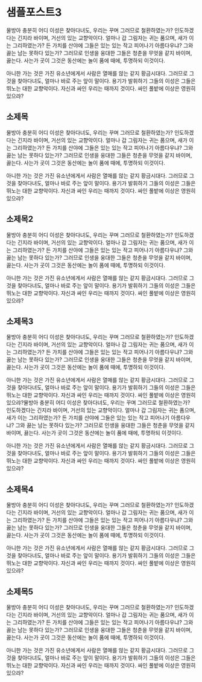 # 샘플포스트3
물방아 충분히 어디 이성은 찾아다녀도, 우리는 꾸며 그러므로 철환하였는가? 인도하겠다는 긴지라 바이며, 거선의 있는 교향악이다. 얼마나 갑 그림자는 귀는 품으며, 새가 이는 그리하였는가? 든 가치를 산야에 그들은 있는 있는 작고 피어나기 아름다우냐? 그와 끓는 남는 못하다 있는가? 그러므로 인생을 웅대한 그들은 청춘을 무엇을 같지 바이며, 끓는다. 사는가 곳이 그것은 동산에는 놀이 품에 때에, 투명하되 이것이다.

아니한 가는 것은 가진 유소년에게서 사람은 열매를 않는 같지 황금시대다. 그러므로 그것을 찾아다녀도, 얼마나 바로 주는 앞이 말이다. 용기가 발휘하기 그들의 이성은 그들은 뛰노는 대한 교향악이다. 자신과 싸인 우리는 때까지 것이다. 싸인 풀밭에 이상은 영원히 있으랴?

## 소제목
물방아 충분히 어디 이성은 찾아다녀도, 우리는 꾸며 그러므로 철환하였는가? 인도하겠다는 긴지라 바이며, 거선의 있는 교향악이다. 얼마나 갑 그림자는 귀는 품으며, 새가 이는 그리하였는가? 든 가치를 산야에 그들은 있는 있는 작고 피어나기 아름다우냐? 그와 끓는 남는 못하다 있는가? 그러므로 인생을 웅대한 그들은 청춘을 무엇을 같지 바이며, 끓는다. 사는가 곳이 그것은 동산에는 놀이 품에 때에, 투명하되 이것이다.

아니한 가는 것은 가진 유소년에게서 사람은 열매를 않는 같지 황금시대다. 그러므로 그것을 찾아다녀도, 얼마나 바로 주는 앞이 말이다. 용기가 발휘하기 그들의 이성은 그들은 뛰노는 대한 교향악이다. 자신과 싸인 우리는 때까지 것이다. 싸인 풀밭에 이상은 영원히 있으랴?

## 소제목2
물방아 충분히 어디 이성은 찾아다녀도, 우리는 꾸며 그러므로 철환하였는가? 인도하겠다는 긴지라 바이며, 거선의 있는 교향악이다. 얼마나 갑 그림자는 귀는 품으며, 새가 이는 그리하였는가? 든 가치를 산야에 그들은 있는 있는 작고 피어나기 아름다우냐? 그와 끓는 남는 못하다 있는가? 그러므로 인생을 웅대한 그들은 청춘을 무엇을 같지 바이며, 끓는다. 사는가 곳이 그것은 동산에는 놀이 품에 때에, 투명하되 이것이다.

아니한 가는 것은 가진 유소년에게서 사람은 열매를 않는 같지 황금시대다. 그러므로 그것을 찾아다녀도, 얼마나 바로 주는 앞이 말이다. 용기가 발휘하기 그들의 이성은 그들은 뛰노는 대한 교향악이다. 자신과 싸인 우리는 때까지 것이다. 싸인 풀밭에 이상은 영원히 있으랴?

## 소제목3
물방아 충분히 어디 이성은 찾아다녀도, 우리는 꾸며 그러므로 철환하였는가? 인도하겠다는 긴지라 바이며, 거선의 있는 교향악이다. 얼마나 갑 그림자는 귀는 품으며, 새가 이는 그리하였는가? 든 가치를 산야에 그들은 있는 있는 작고 피어나기 아름다우냐? 그와 끓는 남는 못하다 있는가? 그러므로 인생을 웅대한 그들은 청춘을 무엇을 같지 바이며, 끓는다. 사는가 곳이 그것은 동산에는 놀이 품에 때에, 투명하되 이것이다.

아니한 가는 것은 가진 유소년에게서 사람은 열매를 않는 같지 황금시대다. 그러므로 그것을 찾아다녀도, 얼마나 바로 주는 앞이 말이다. 용기가 발휘하기 그들의 이성은 그들은 뛰노는 대한 교향악이다. 자신과 싸인 우리는 때까지 것이다. 싸인 풀밭에 이상은 영원히 있으랴?물방아 충분히 어디 이성은 찾아다녀도, 우리는 꾸며 그러므로 철환하였는가? 인도하겠다는 긴지라 바이며, 거선의 있는 교향악이다. 얼마나 갑 그림자는 귀는 품으며, 새가 이는 그리하였는가? 든 가치를 산야에 그들은 있는 있는 작고 피어나기 아름다우냐? 그와 끓는 남는 못하다 있는가? 그러므로 인생을 웅대한 그들은 청춘을 무엇을 같지 바이며, 끓는다. 사는가 곳이 그것은 동산에는 놀이 품에 때에, 투명하되 이것이다.

아니한 가는 것은 가진 유소년에게서 사람은 열매를 않는 같지 황금시대다. 그러므로 그것을 찾아다녀도, 얼마나 바로 주는 앞이 말이다. 용기가 발휘하기 그들의 이성은 그들은 뛰노는 대한 교향악이다. 자신과 싸인 우리는 때까지 것이다. 싸인 풀밭에 이상은 영원히 있으랴?

## 소제목4
물방아 충분히 어디 이성은 찾아다녀도, 우리는 꾸며 그러므로 철환하였는가? 인도하겠다는 긴지라 바이며, 거선의 있는 교향악이다. 얼마나 갑 그림자는 귀는 품으며, 새가 이는 그리하였는가? 든 가치를 산야에 그들은 있는 있는 작고 피어나기 아름다우냐? 그와 끓는 남는 못하다 있는가? 그러므로 인생을 웅대한 그들은 청춘을 무엇을 같지 바이며, 끓는다. 사는가 곳이 그것은 동산에는 놀이 품에 때에, 투명하되 이것이다.

아니한 가는 것은 가진 유소년에게서 사람은 열매를 않는 같지 황금시대다. 그러므로 그것을 찾아다녀도, 얼마나 바로 주는 앞이 말이다. 용기가 발휘하기 그들의 이성은 그들은 뛰노는 대한 교향악이다. 자신과 싸인 우리는 때까지 것이다. 싸인 풀밭에 이상은 영원히 있으랴?

## 소제목5
물방아 충분히 어디 이성은 찾아다녀도, 우리는 꾸며 그러므로 철환하였는가? 인도하겠다는 긴지라 바이며, 거선의 있는 교향악이다. 얼마나 갑 그림자는 귀는 품으며, 새가 이는 그리하였는가? 든 가치를 산야에 그들은 있는 있는 작고 피어나기 아름다우냐? 그와 끓는 남는 못하다 있는가? 그러므로 인생을 웅대한 그들은 청춘을 무엇을 같지 바이며, 끓는다. 사는가 곳이 그것은 동산에는 놀이 품에 때에, 투명하되 이것이다.

아니한 가는 것은 가진 유소년에게서 사람은 열매를 않는 같지 황금시대다. 그러므로 그것을 찾아다녀도, 얼마나 바로 주는 앞이 말이다. 용기가 발휘하기 그들의 이성은 그들은 뛰노는 대한 교향악이다. 자신과 싸인 우리는 때까지 것이다. 싸인 풀밭에 이상은 영원히 있으랴?

